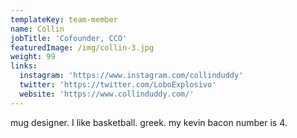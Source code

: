 ```yaml
---
templateKey: team-member
name: Collin
jobTitle: 'Cofounder, CCO'
featuredImage: /img/collin-3.jpg
weight: 99
links:
  instagram: 'https://www.instagram.com/collinduddy'
  twitter: 'https://twitter.com/LoboExplosivo'
  website: 'https://www.collinduddy.com/'
---
```

mug designer. I like basketball. greek. my kevin bacon number is 4.
